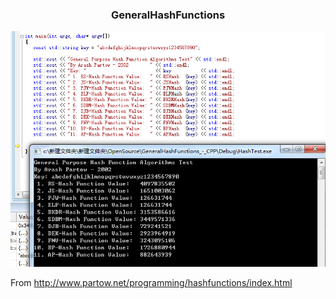 <p align="center">
  <h3 align="center">GeneralHashFunctions</h3>
  <p align="center">
</p>

![ScreenShot](/ScreenShot.png)

From
    http://www.partow.net/programming/hashfunctions/index.html

